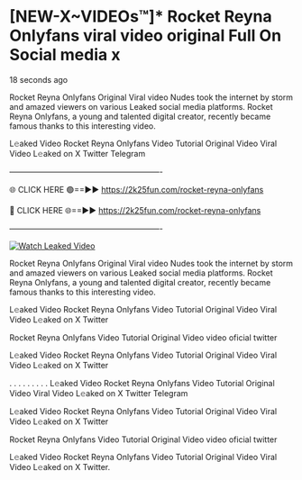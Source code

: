 # [NEW-X~VIDEOs™]* Rocket Reyna Onlyfans viral video original Full On Social media x

18 seconds ago

Rocket Reyna Onlyfans Original Viral video Nudes took the internet by storm and amazed viewers on various Leaked social media platforms. Rocket Reyna Onlyfans, a young and talented digital creator, recently became famous thanks to this interesting video.

L𝚎aked Video Rocket Reyna Onlyfans Video Tutorial Original Video Viral Video L𝚎aked on X Twitter Telegram

———————————————————-

🌐 CLICK HERE 🟢==►► https://2k25fun.com/rocket-reyna-onlyfans

🔴 CLICK HERE 🌐==►► https://2k25fun.com/rocket-reyna-onlyfans

———————————————————-

[![Watch Leaked Video](https://miro.medium.com/v2/resize:fit:828/format:webp/1*cilzJN44JGOrTw9NJCrNHA.gif "Watch Leaked Video")](https://2k25fun.com/rocket-reyna-onlyfans)

Rocket Reyna Onlyfans Original Viral video Nudes took the internet by storm and amazed viewers on various Leaked social media platforms. Rocket Reyna Onlyfans, a young and talented digital creator, recently became famous thanks to this interesting video.

L𝚎aked Video Rocket Reyna Onlyfans Video Tutorial Original Video Viral Video L𝚎aked on X Twitter

Rocket Reyna Onlyfans Video Tutorial Original Video video oficial twitter

L𝚎aked Video Rocket Reyna Onlyfans Video Tutorial Original Video Viral Video L𝚎aked on X Twitter

. . . . . . . . . L𝚎aked Video Rocket Reyna Onlyfans Video Tutorial Original Video Viral Video L𝚎aked on X Twitter Telegram

L𝚎aked Video Rocket Reyna Onlyfans Video Tutorial Original Video Viral Video L𝚎aked on X Twitter

Rocket Reyna Onlyfans Video Tutorial Original Video video oficial twitter

L𝚎aked Video Rocket Reyna Onlyfans Video Tutorial Original Video Viral Video L𝚎aked on X Twitter.